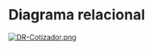 # Diagrama relacional
[![DR-Cotizador.png](https://i.postimg.cc/NFMbZ0n7/DR-Cotizador.png)](https://postimg.cc/LYcz1m2n)

